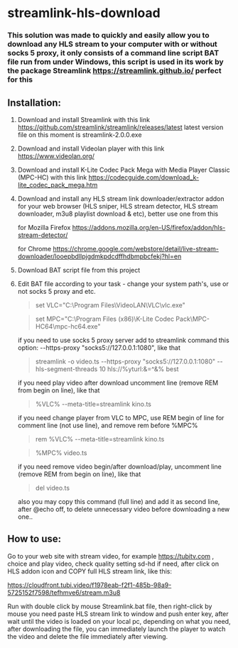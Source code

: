 # streamlink-hls-download
### This solution was made to quickly and easily allow you to download any HLS stream to your computer with or without socks 5 proxy, it only consists of a command line script BAT file run from under Windows, this script is used in its work by the package Streamlink https://streamlink.github.io/ perfect for this

## Installation:
1. Download and install Streamlink with this link https://github.com/streamlink/streamlink/releases/latest  latest version file on this moment is streamlink-2.0.0.exe

2. Download and install Videolan player with this link https://www.videolan.org/ 

3. Download and install K-Lite Codec Pack Mega with Media Player Classic (MPC-HC) with this link https://codecguide.com/download_k-lite_codec_pack_mega.htm

4. Download and install any HLS stream link downloader/extractor addon for your web browser (HLS sniper, HLS stream detector, HLS stream downloader, m3u8 playlist download & etc), better use one from this

   for Mozilla Firefox https://addons.mozilla.org/en-US/firefox/addon/hls-stream-detector/

   for Chrome https://chrome.google.com/webstore/detail/live-stream-downloader/looepbdllpjgdmkpdcdffhdbmpbcfekj?hl=en

5. Download BAT script file from this project
6. Edit BAT file according to your task - change your system path's, use or not socks 5 proxy and etc.

   >set VLC="C:\Program Files\VideoLAN\VLC\vlc.exe"
   
   >set MPC="C:\Program Files (x86)\K-Lite Codec Pack\MPC-HC64\mpc-hc64.exe"

   if you need to use socks 5 proxy server add to streamlink command this option: --https-proxy "socks5://127.0.0.1:1080", like that
   
   >streamlink -o video.ts --https-proxy "socks5://127.0.0.1:1080" --hls-segment-threads 10 hls://%yturl:&=^&% best

   if you need play video after download uncomment line (remove REM from begin on line), like that
   
   >%VLC% --meta-title=streamlink kino.ts

   if you need change player from VLC to MPC, use REM begin of line for comment line (not use line), and remove rem before %MPC% 
   
   >rem %VLC% --meta-title=streamlink kino.ts
   
   >%MPC% video.ts
   
   if you need remove video begin/after download/play, uncomment line (remove REM from begin on line), like that
   
   >del video.ts
  
   also you may copy this command (full line) and add it as second line, after @echo off, to delete unnecessary video before downloading a new one.. 



## How to use:

Go to your web site with stream video, for example https://tubitv.com , choice and play video, check quality setting sd-hd if need, after click on HLS addon icon and COPY full HLS stream link, like this:

https://cloudfront.tubi.video/f1978eab-f2f1-485b-98a9-5725152f7598/tefhmve6/stream.m3u8

Run with double click by mouse Streamlink.bat file, then right-click by mouse you need paste HLS stream link to window and push enter key, after wait until the video is loaded on your local pc, depending on what you need, after downloading the file, you can immediately launch the player to watch the video and delete the file immediately after viewing.


